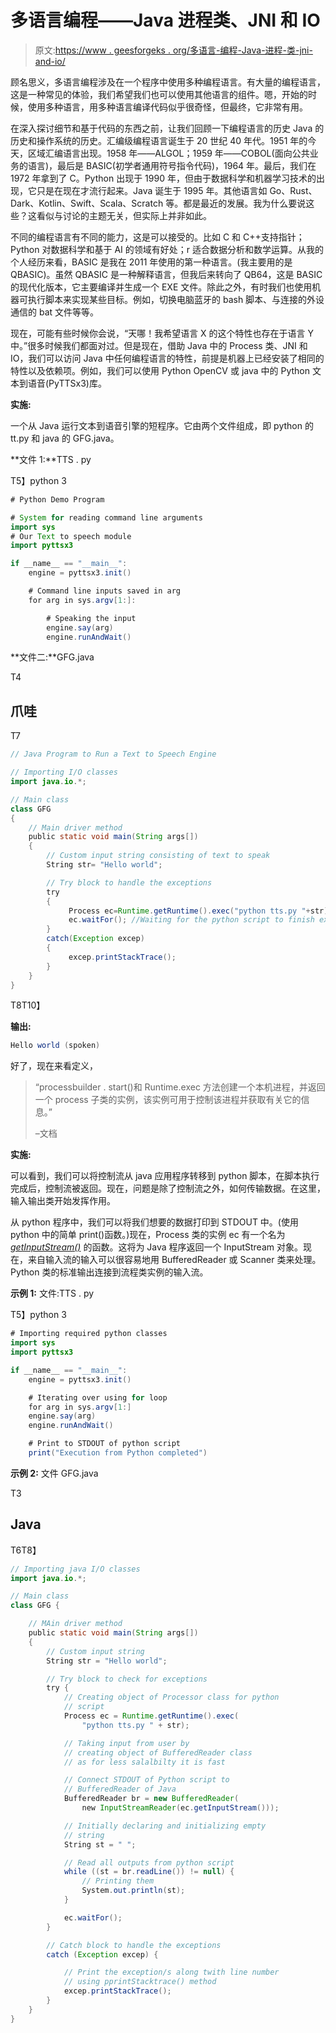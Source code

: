 # 多语言编程——Java 进程类、JNI 和 IO

> 原文:[https://www . geesforgeks . org/多语言-编程-Java-进程-类-jni-and-io/](https://www.geeksforgeeks.org/multi-language-programming-java-process-class-jni-and-io/)

顾名思义，多语言编程涉及在一个程序中使用多种编程语言。有大量的编程语言，这是一种常见的体验，我们希望我们也可以使用其他语言的组件。嗯，开始的时候，使用多种语言，用多种语言编译代码似乎很奇怪，但最终，它非常有用。

在深入探讨细节和基于代码的东西之前，让我们回顾一下编程语言的历史 Java 的历史和操作系统的历史。汇编级编程语言诞生于 20 世纪 40 年代。1951 年的今天，区域汇编语言出现。1958 年——ALGOL；1959 年——COBOL(面向公共业务的语言)，最后是 BASIC(初学者通用符号指令代码)，1964 年。最后，我们在 1972 年拿到了 C。Python 出现于 1990 年，但由于数据科学和机器学习技术的出现，它只是在现在才流行起来。Java 诞生于 1995 年。其他语言如 Go、Rust、Dark、Kotlin、Swift、Scala、Scratch 等。都是最近的发展。我为什么要说这些？这看似与讨论的主题无关，但实际上并非如此。

不同的编程语言有不同的能力，这是可以接受的。比如 C 和 C++支持指针；Python 对数据科学和基于 AI 的领域有好处；r 适合数据分析和数学运算。从我的个人经历来看，BASIC 是我在 2011 年使用的第一种语言。(我主要用的是 QBASIC)。虽然 QBASIC 是一种解释语言，但我后来转向了 QB64，这是 BASIC 的现代化版本，它主要编译并生成一个 EXE 文件。除此之外，有时我们也使用机器可执行脚本来实现某些目标。例如，切换电脑蓝牙的 bash 脚本、与连接的外设通信的 bat 文件等等。

现在，可能有些时候你会说，“天哪！我希望语言 X 的这个特性也存在于语言 Y 中。”很多时候我们都面对过。但是现在，借助 Java 中的 Process 类、JNI 和 IO，我们可以访问 Java 中任何编程语言的特性，前提是机器上已经安装了相同的特性以及依赖项。例如，我们可以使用 Python OpenCV 或 java 中的 Python 文本到语音(PyTTSx3)库。

**实施:**

一个从 Java 运行文本到语音引擎的短程序。它由两个文件组成，即 python 的 tt.py 和 java 的 GFG.java。

**文件 1:**TTS . py

T5】python 3

```java
# Python Demo Program

# System for reading command line arguments
import sys 
# Our Text to speech module
import pyttsx3 

if __name__ == "__main__":
    engine = pyttsx3.init()

    # Command line inputs saved in arg
    for arg in sys.argv[1:]: 

        # Speaking the input
        engine.say(arg) 
        engine.runAndWait()
```

**文件二:**GFG.java

T4

## 爪哇

T7

```java
// Java Program to Run a Text to Speech Engine

// Importing I/O classes
import java.io.*;

// Main class
class GFG
{
    // Main driver method
    public static void main(String args[])
    {
        // Custom input string consisting of text to speak
        String str= "Hello world";

        // Try block to handle the exceptions 
        try
        {
             Process ec=Runtime.getRuntime().exec("python tts.py "+str); //Using str as command line argument for the python script
             ec.waitFor(); //Waiting for the python script to finish executing
        }
        catch(Exception excep)
        {
             excep.printStackTrace();
        }
    }
}
```

T8T10】

**输出:**

```java
Hello world (spoken)
```

好了，现在来看定义，

> “processbuilder . start()和 Runtime.exec 方法创建一个本机进程，并返回一个 process 子类的实例，该实例可用于控制该进程并获取有关它的信息。”
> 
> –文档

**实施:**

可以看到，我们可以将控制流从 java 应用程序转移到 python 脚本，在脚本执行完成后，控制流被返回。现在，问题是除了控制流之外，如何传输数据。在这里，输入输出类开始发挥作用。

从 python 程序中，我们可以将我们想要的数据打印到 STDOUT 中。(使用 python 中的简单 print()函数。)现在，Process 类的实例 ec 有一个名为 [*getInputStream()*](https://www.geeksforgeeks.org/java-lang-processbuilder-class-java/) 的函数。这将为 Java 程序返回一个 InputStream 对象。现在，来自输入流的输入可以很容易地用 BufferedReader 或 Scanner 类来处理。Python 类的标准输出连接到流程类实例的输入流。

**示例 1:** 文件:TTS . py

T5】python 3

```java
# Importing required python classes
import sys
import pyttsx3

if __name__ == "__main__":
    engine = pyttsx3.init()

    # Iterating over using for loop
    for arg in sys.argv[1:]
    engine.say(arg)
    engine.runAndWait()

    # Print to STDOUT of python script
    print("Execution from Python completed")
```

**示例 2:** 文件 GFG.java

T3

## Java

T6T8】

```java
// Importing java I/O classes
import java.io.*;

// Main class
class GFG {

    // MAin driver method
    public static void main(String args[])
    {
        // Custom input string
        String str = "Hello world";

        // Try block to check for exceptions
        try {
            // Creating object of Processor class for python
            // script
            Process ec = Runtime.getRuntime().exec(
                "python tts.py " + str);

            // Taking input from user by
            // creating object of BufferedReader class
            // as for less salalbilty it is fast

            // Connect STDOUT of Python script to
            // BufferedReader of Java
            BufferedReader br = new BufferedReader(
                new InputStreamReader(ec.getInputStream()));

            // Initially declaring and initializing empty
            // string
            String st = " ";

            // Read all outputs from python script
            while ((st = br.readLine()) != null) {
                // Printing them
                System.out.println(st);
            }

            ec.waitFor();
        }

        // Catch block to handle the exceptions
        catch (Exception excep) {

            // Print the exception/s along twith line number
            // using pprintStacktrace() method
            excep.printStackTrace();
        }
    }
}
```